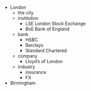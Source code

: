 - London
    - the city
    - institution
        - LSE London Stock Exchange
        - BoE Bank of England
    - bank
        - HSBC
        - Barclays
        - Standard Chartered
    - company
        - Lloyd’s of London
    - industry
        - insurance
        - FX
- Birmingham
